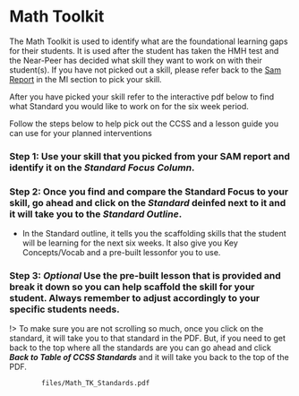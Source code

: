 # Math Toolkit

The Math Toolkit is used to identify what are the foundational learning gaps for their students. It is used after the student has taken the HMH test and the Near-Peer has decided what skill they want to work on with their student(s). If you have not picked out a skill, please refer back to the [Sam Report](https://cylalighthouse.github.io/CYLA_Assessments_Toolkit/#/sam?id=mi-report-summaries) in the MI section to pick your skill.

After you have picked your skill refer to the interactive pdf below to find what Standard you would like to work on for the six week period.

Follow the steps below to help pick out the CCSS and a lesson guide you can use for your planned interventions

### Step 1: Use your skill that you picked from your SAM report and identify it on the _Standard Focus Column_.

### Step 2: Once you find and compare the Standard Focus to your skill, go ahead and click on the _Standard_ deinfed next to it and it will take you to the _Standard Outline_.

- In the Standard outline, it tells you the scaffolding skills that the student will be learning for the next six weeks. It also give you Key Concepts/Vocab and a pre-built lessonfor you to use. 

### Step 3: _**Optional**_ Use the pre-built lesson that is provided and break it down so you can help scaffold the skill for your student. Always remember to adjust accordingly to your specific students needs.

!> To make sure you are not scrolling so much, once you click on the standard, it will take you to that standard in the PDF. But, if you need to get back to the top where all the standards are you can go ahead and click _**Back to Table of CCSS Standards**_ and it will take you back to the top of the PDF.

```pdf
		files/Math_TK_Standards.pdf
```
